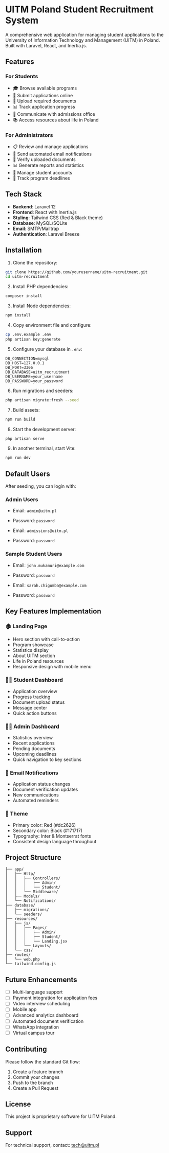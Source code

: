 # UITM Poland Student Recruitment System

A comprehensive web application for managing student applications to the University of Information Technology and Management (UITM) in Poland. Built with Laravel, React, and Inertia.js.

## Features

### For Students
- 🎓 Browse available programs
- 📝 Submit applications online
- 📄 Upload required documents
- 📊 Track application progress
- 💬 Communicate with admissions office
- 📚 Access resources about life in Poland

### For Administrators
- 📋 Review and manage applications
- 📧 Send automated email notifications
- 📑 Verify uploaded documents
- 📊 Generate reports and statistics
- 👥 Manage student accounts
- 🎯 Track program deadlines

## Tech Stack

- **Backend**: Laravel 12
- **Frontend**: React with Inertia.js
- **Styling**: Tailwind CSS (Red & Black theme)
- **Database**: MySQL/SQLite
- **Email**: SMTP/Mailtrap
- **Authentication**: Laravel Breeze

## Installation

1. Clone the repository:
```bash
git clone https://github.com/yourusername/uitm-recruitment.git
cd uitm-recruitment
```

2. Install PHP dependencies:
```bash
composer install
```

3. Install Node dependencies:
```bash
npm install
```

4. Copy environment file and configure:
```bash
cp .env.example .env
php artisan key:generate
```

5. Configure your database in `.env`:
```env
DB_CONNECTION=mysql
DB_HOST=127.0.0.1
DB_PORT=3306
DB_DATABASE=uitm_recruitment
DB_USERNAME=your_username
DB_PASSWORD=your_password
```

6. Run migrations and seeders:
```bash
php artisan migrate:fresh --seed
```

7. Build assets:
```bash
npm run build
```

8. Start the development server:
```bash
php artisan serve
```

9. In another terminal, start Vite:
```bash
npm run dev
```

## Default Users

After seeding, you can login with:

### Admin Users
- Email: `admin@uitm.pl`
- Password: `password`

- Email: `admissions@uitm.pl`
- Password: `password`

### Sample Student Users
- Email: `john.mukamuri@example.com`
- Password: `password`

- Email: `sarah.chigumba@example.com`
- Password: `password`

## Key Features Implementation

### 🏠 Landing Page
- Hero section with call-to-action
- Program showcase
- Statistics display
- About UITM section
- Life in Poland resources
- Responsive design with mobile menu

### 👨‍🎓 Student Dashboard
- Application overview
- Progress tracking
- Document upload status
- Message center
- Quick action buttons

### 👨‍💼 Admin Dashboard
- Statistics overview
- Recent applications
- Pending documents
- Upcoming deadlines
- Quick navigation to key sections

### 📧 Email Notifications
- Application status changes
- Document verification updates
- New communications
- Automated reminders

### 🎨 Theme
- Primary color: Red (#dc2626)
- Secondary color: Black (#171717)
- Typography: Inter & Montserrat fonts
- Consistent design language throughout

## Project Structure

```
├── app/
│   ├── Http/
│   │   ├── Controllers/
│   │   │   ├── Admin/
│   │   │   └── Student/
│   │   └── Middleware/
│   ├── Models/
│   └── Notifications/
├── database/
│   ├── migrations/
│   └── seeders/
├── resources/
│   ├── js/
│   │   ├── Pages/
│   │   │   ├── Admin/
│   │   │   ├── Student/
│   │   │   └── Landing.jsx
│   │   └── Layouts/
│   └── css/
├── routes/
│   └── web.php
└── tailwind.config.js
```

## Future Enhancements

- [ ] Multi-language support
- [ ] Payment integration for application fees
- [ ] Video interview scheduling
- [ ] Mobile app
- [ ] Advanced analytics dashboard
- [ ] Automated document verification
- [ ] WhatsApp integration
- [ ] Virtual campus tour

## Contributing

Please follow the standard Git flow:
1. Create a feature branch
2. Commit your changes
3. Push to the branch
4. Create a Pull Request

## License

This project is proprietary software for UITM Poland.

## Support

For technical support, contact: tech@uitm.pl

